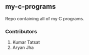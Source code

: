 ## my-c-programs
Repo containing all of my C programs.

### Contributors

1. Kumar Tatsat
2. Aryan Jha
